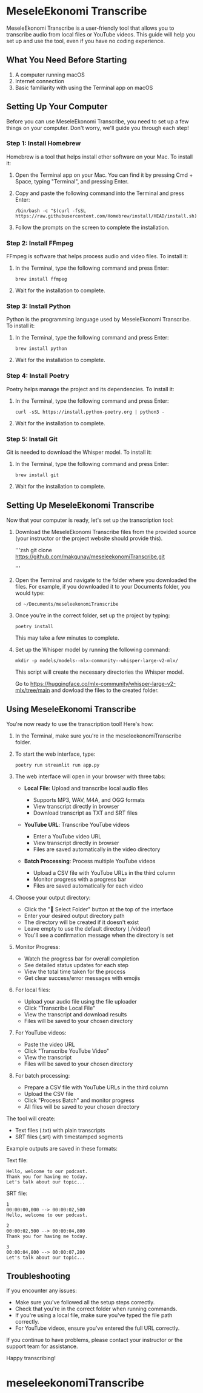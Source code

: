 # MeseleEkonomi Transcribe

MeseleEkonomi Transcribe is a user-friendly tool that allows you to transcribe audio from local files or YouTube videos. This guide will help you set up and use the tool, even if you have no coding experience.

## What You Need Before Starting

1. A computer running macOS
2. Internet connection
3. Basic familiarity with using the Terminal app on macOS

## Setting Up Your Computer

Before you can use MeseleEkonomi Transcribe, you need to set up a few things on your computer. Don't worry, we'll guide you through each step!

### Step 1: Install Homebrew

Homebrew is a tool that helps install other software on your Mac. To install it:

1. Open the Terminal app on your Mac. You can find it by pressing Cmd + Space, typing "Terminal", and pressing Enter.
2. Copy and paste the following command into the Terminal and press Enter:

   ```
   /bin/bash -c "$(curl -fsSL https://raw.githubusercontent.com/Homebrew/install/HEAD/install.sh)"
   ```

3. Follow the prompts on the screen to complete the installation.

### Step 2: Install FFmpeg

FFmpeg is software that helps process audio and video files. To install it:

1. In the Terminal, type the following command and press Enter:

   ```
   brew install ffmpeg
   ```

2. Wait for the installation to complete.

### Step 3: Install Python

Python is the programming language used by MeseleEkonomi Transcribe. To install it:

1. In the Terminal, type the following command and press Enter:

   ```
   brew install python
   ```

2. Wait for the installation to complete.

### Step 4: Install Poetry

Poetry helps manage the project and its dependencies. To install it:

1. In the Terminal, type the following command and press Enter:

   ```
   curl -sSL https://install.python-poetry.org | python3 -
   ```

2. Wait for the installation to complete.

### Step 5: Install Git

Git is needed to download the Whisper model. To install it:

1. In the Terminal, type the following command and press Enter:

   ```
   brew install git
   ```

2. Wait for the installation to complete.

## Setting Up MeseleEkonomi Transcribe

Now that your computer is ready, let's set up the transcription tool:

1. Download the MeseleEkonomi Transcribe files from the provided source (your instructor or the project website should provide this).

   '''zsh
   git clone https://github.com/makgunay/meseleekonomiTranscribe.git
   
   '''

2. Open the Terminal and navigate to the folder where you downloaded the files. For example, if you downloaded it to your Documents folder, you would type:

   ```
   cd ~/Documents/meseleekonomiTranscribe 
   ```

3. Once you're in the correct folder, set up the project by typing:

   ```
   poetry install
   ```

   This may take a few minutes to complete.

4. Set up the Whisper model by running the following command:

   ```
   mkdir -p models/models--mlx-community--whisper-large-v2-mlx/
   ```

   This script will create the necessary directories the Whisper model.

   Go to https://huggingface.co/mlx-community/whisper-large-v2-mlx/tree/main and dowload the files to the created folder.

## Using MeseleEkonomi Transcribe

You're now ready to use the transcription tool! Here's how:

1. In the Terminal, make sure you're in the meseleekonomiTranscribe folder.

2. To start the web interface, type:

   ```
   poetry run streamlit run app.py
   ```

3. The web interface will open in your browser with three tabs:

   - **Local File**: Upload and transcribe local audio files
     * Supports MP3, WAV, M4A, and OGG formats
     * View transcript directly in browser
     * Download transcript as TXT and SRT files

   - **YouTube URL**: Transcribe YouTube videos
     * Enter a YouTube video URL
     * View transcript directly in browser
     * Files are saved automatically in the video directory

   - **Batch Processing**: Process multiple YouTube videos
     * Upload a CSV file with YouTube URLs in the third column
     * Monitor progress with a progress bar
     * Files are saved automatically for each video

4. Choose your output directory:
   - Click the "📁 Select Folder" button at the top of the interface
   - Enter your desired output directory path
   - The directory will be created if it doesn't exist
   - Leave empty to use the default directory (./video/)
   - You'll see a confirmation message when the directory is set

5. Monitor Progress:
   - Watch the progress bar for overall completion
   - See detailed status updates for each step
   - View the total time taken for the process
   - Get clear success/error messages with emojis

5. For local files:
   - Upload your audio file using the file uploader
   - Click "Transcribe Local File"
   - View the transcript and download results
   - Files will be saved to your chosen directory

6. For YouTube videos:
   - Paste the video URL
   - Click "Transcribe YouTube Video"
   - View the transcript
   - Files will be saved to your chosen directory

7. For batch processing:
   - Prepare a CSV file with YouTube URLs in the third column
   - Upload the CSV file
   - Click "Process Batch" and monitor progress
   - All files will be saved to your chosen directory

The tool will create:
- Text files (.txt) with plain transcripts
- SRT files (.srt) with timestamped segments

Example outputs are saved in these formats:

Text file:
```
Hello, welcome to our podcast.
Thank you for having me today.
Let's talk about our topic...
```

SRT file:
```
1
00:00:00,000 --> 00:00:02,500
Hello, welcome to our podcast.

2
00:00:02,500 --> 00:00:04,800
Thank you for having me today.

3
00:00:04,800 --> 00:00:07,200
Let's talk about our topic...
```

## Troubleshooting

If you encounter any issues:

- Make sure you've followed all the setup steps correctly.
- Check that you're in the correct folder when running commands.
- If you're using a local file, make sure you've typed the file path correctly.
- For YouTube videos, ensure you've entered the full URL correctly.

If you continue to have problems, please contact your instructor or the support team for assistance.

Happy transcribing!
# meseleekonomiTranscribe
